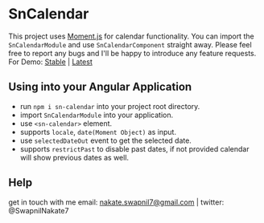 # SnCalendar

This project uses [Moment.js] for calendar functionality. You can import the `SnCalendarModule` and use `SnCalendarComponent` straight away. Please feel free to report any bugs and I'll be happy to introduce any feature requests. For Demo: [Stable] | [Latest] 

## Using into your Angular Application

- run `npm i sn-calendar` into your project root directory.
- import `SnCalendarModule` into your application.
- use `<sn-calendar>` element.
- supports `locale`, `date(Moment Object)` as input. 
- use `selectedDateOut` event to get the selected date.
- supports  `restrictPast` to disable past dates, if not provided calendar will show previous  dates as well.

## Help
get in touch with me email: nakate.swapnil7@gmail.com | twitter: @SwapnilNakate7

[Moment.js]:https://momentjs.com/
[Latest]:https://swapnilnakate7.github.io/sn-calendar/
[Stable]:https://sn-calendar-demo.stackblitz.io/